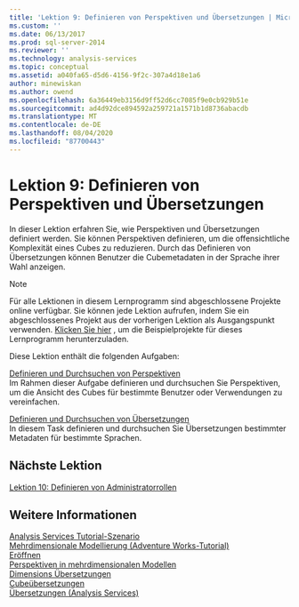 ```yaml
---
title: 'Lektion 9: Definieren von Perspektiven und Übersetzungen | Microsoft-Dokumentation'
ms.custom: ''
ms.date: 06/13/2017
ms.prod: sql-server-2014
ms.reviewer: ''
ms.technology: analysis-services
ms.topic: conceptual
ms.assetid: a040fa65-d5d6-4156-9f2c-307a4d18e1a6
author: minewiskan
ms.author: owend
ms.openlocfilehash: 6a36449eb3156d9ff52d6cc7085f9e0cb929b51e
ms.sourcegitcommit: ad4d92dce894592a259721a1571b1d8736abacdb
ms.translationtype: MT
ms.contentlocale: de-DE
ms.lasthandoff: 08/04/2020
ms.locfileid: "87700443"
---
```

# <a name="lesson-9-defining-perspectives-and-translations"></a>Lektion 9: Definieren von Perspektiven und Übersetzungen
  In dieser Lektion erfahren Sie, wie Perspektiven und Übersetzungen definiert werden. Sie können Perspektiven definieren, um die offensichtliche Komplexität eines Cubes zu reduzieren. Durch das Definieren von Übersetzungen können Benutzer die Cubemetadaten in der Sprache ihrer Wahl anzeigen.  
  
> [!NOTE]  
>  Für alle Lektionen in diesem Lernprogramm sind abgeschlossene Projekte online verfügbar. Sie können jede Lektion aufrufen, indem Sie ein abgeschlossenes Projekt aus der vorherigen Lektion als Ausgangspunkt verwenden. [Klicken Sie hier](https://go.microsoft.com/fwlink/?LinkID=221866) , um die Beispielprojekte für dieses Lernprogramm herunterzuladen.  
  
 Diese Lektion enthält die folgenden Aufgaben:  
  
 [Definieren und Durchsuchen von Perspektiven](multidimensional-models-olap-logical-cube-objects/perspectives.md)  
 Im Rahmen dieser Aufgabe definieren und durchsuchen Sie Perspektiven, um die Ansicht des Cubes für bestimmte Benutzer oder Verwendungen zu vereinfachen.  
  
 [Definieren und Durchsuchen von Übersetzungen](lesson-9-2-defining-and-browsing-translations.md)  
 In diesem Task definieren und durchsuchen Sie Übersetzungen bestimmter Metadaten für bestimmte Sprachen.  
  
## <a name="next-lesson"></a>Nächste Lektion  
 [Lektion 10: Definieren von Administratorrollen](lesson-10-defining-administrative-roles.md)  
  
## <a name="see-also"></a>Weitere Informationen  
 [Analysis Services Tutorial-Szenario](analysis-services-tutorial-scenario.md)   
 [Mehrdimensionale Modellierung &#40;Adventure Works-Tutorial&#41;](multidimensional-modeling-adventure-works-tutorial.md)   
 [Eröffnen](https://docs.microsoft.com/analysis-services/multidimensional-models-olap-logical-cube-objects/perspectives)   
 [Perspektiven in mehrdimensionalen Modellen](multidimensional-models/perspectives-in-multidimensional-models.md)   
 [Dimensions Übersetzungen](multidimensional-models-olap-logical-dimension-objects/dimension-translations.md)   
 [Cubeübersetzungen](multidimensional-models-olap-logical-cube-objects/cube-translations.md)   
 [Übersetzungen &#40;Analysis Services&#41;](translations-analysis-services.md)  
  
  
